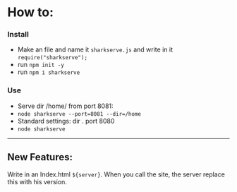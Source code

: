 # How to:
### Install
- Make an file and name it `sharkserve.js` and write in it `require("sharkserve");`
- run `npm init -y`
- run `npm i sharkserve`

### Use
- Serve dir /home/ from port 8081:
- `node sharkserve --port=8081 --dir=/home`
- Standard settings: dir . port 8080
- `node sharkserve`


---
## New Features:

Write in an Index.html `${server}`. When you call the site, the server replace this with his version.